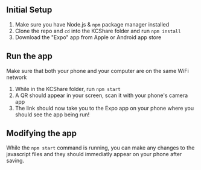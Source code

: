 ## Initial Setup
1. Make sure you have Node.js & `npm` package manager installed
2. Clone the repo and `cd` into the KCShare folder and run `npm install`
3. Download the "Expo" app from Apple or Android app store
## Run the app
Make sure that both your phone and your computer are on the same WiFi network
1. While in the KCShare folder, run `npm start`
2. A QR should appear in your screen, scan it with your phone's camera app 
3. The link should now take you to the Expo app on your phone where you should see the app being run!
## Modifying the app
While the `npm start` command is running, you can make any changes to the javascript files and they should immediatly appear on your phone after saving.
